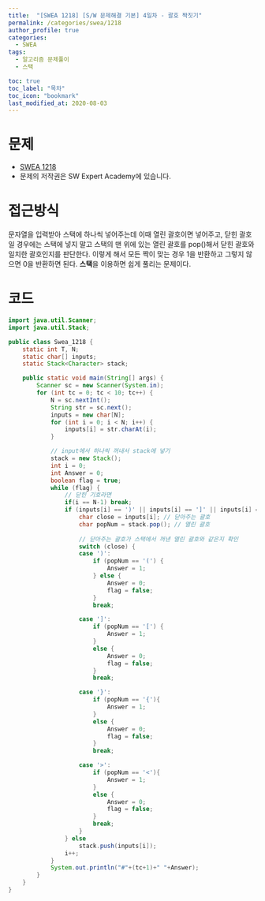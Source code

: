 ```yaml
---
title:  "[SWEA 1218] [S/W 문제해결 기본] 4일차 - 괄호 짝짓기"
permalink: /categories/swea/1218
author_profile: true
categories:
  - SWEA
tags:
  - 알고리즘 문제풀이
  - 스택

toc: true
toc_label: "목차"
toc_icon: "bookmark"
last_modified_at: 2020-08-03
---
```

# 문제
* [SWEA 1218](https://swexpertacademy.com/main/code/problem/problemDetail.do?contestProbId=AV14eWb6AAkCFAYD)
* 문제의 저작권은 SW Expert Academy에 있습니다.  

# 접근방식 
문자열을 입력받아 스택에 하나씩 넣어주는데 이때 열린 괄호이면 넣어주고, 닫힌 괄호일 경우에는 스택에 넣지 말고 스택의 맨 위에 있는 열린 괄호를 pop()해서 닫힌 괄호와 일치한 괄호인지를 판단한다. 이렇게 해서 모든 짝이 맞는 경우 1을 반환하고 그렇지 않으면 0을 반환하면 된다. **스택**을 이용하면 쉽게 풀리는 문제이다.  

# 코드
```java
import java.util.Scanner;
import java.util.Stack;

public class Swea_1218 {
	static int T, N;
	static char[] inputs;
	static Stack<Character> stack;

	public static void main(String[] args) {
		Scanner sc = new Scanner(System.in);
		for (int tc = 0; tc < 10; tc++) {
			N = sc.nextInt();
			String str = sc.next();
			inputs = new char[N];
			for (int i = 0; i < N; i++) {
				inputs[i] = str.charAt(i);
			}

			// input에서 하나씩 꺼내서 stack에 넣기
			stack = new Stack();
			int i = 0;
			int Answer = 0;
			boolean flag = true;
			while (flag) {
				// 닫힌 기호라면
				if(i == N-1) break;
				if (inputs[i] == ')' || inputs[i] == ']' || inputs[i] == '}' || inputs[i] == '>') {
					char close = inputs[i]; // 닫아주는 괄호
					char popNum = stack.pop(); // 열린 괄호
					
					// 닫아주는 괄호가 스택에서 꺼낸 열린 괄호와 같은지 확인
					switch (close) {
					case ')':
						if (popNum == '(') {
							Answer = 1;
						} else {
							Answer = 0;
							flag = false;
						}
						break;

					case ']':
						if (popNum == '[') {
							Answer = 1;
						}
						else {
							Answer = 0;
							flag = false;
						}
						break;

					case '}':
						if (popNum == '{'){
							Answer = 1;
						}
						else {
							Answer = 0;
							flag = false;
						}
						break;

					case '>':
						if (popNum == '<'){
							Answer = 1;
						}
						else {
							Answer = 0;
							flag = false;
						}
						break;
					}
				} else
					stack.push(inputs[i]);
				i++;
			}
			System.out.println("#"+(tc+1)+" "+Answer);
		}
	}
}
```